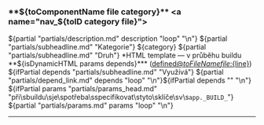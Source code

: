 ### **${toComponentName file category}** <a name="nav_${toID category file}"></a>
${partial "partials/description.md" description "loop" "\n"}
${partial "partials/subheadline.md" "Kategorie"} ${category}
${partial "partials/subheadline.md" "Druh"} *HTML template — v průběhu buildu **${isDynamicHTML params depends}*** ([defined@${toFileName file}:${line}](../${file}#L${line}))
${ifPartial depends "partials/subheadline.md" "Využívá"} ${partial "partials/depend_link.md" depends "loop" "\n"}${ifPartial depends "" "\n"} 
${ifPartial params "partials/params_head.md" "při\sbuildu\sje\spotřeba\sspecifikovat\styto\sklíče\sv\s`app._BUILD_`"} ${partial "partials/params.md" params "loop" "\n"} 
___